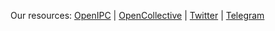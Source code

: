 Our resources: [OpenIPC](https://openipc.org) | [OpenCollective](https://opencollective.com/openipc) | [Twitter](https://twitter.com/OpenIPC) | [Telegram](https://t.me/openipc)